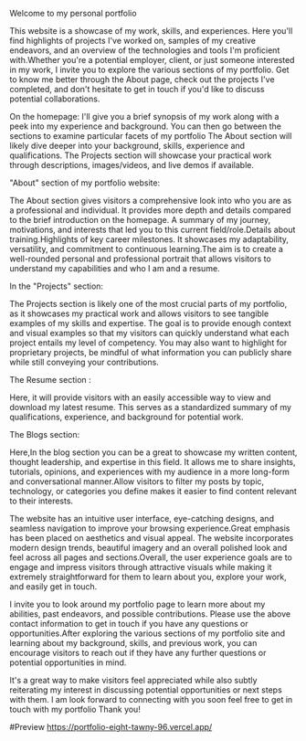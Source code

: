 Welcome to my personal portfolio

This website is a showcase of my work, skills, and experiences. Here you'll find highlights of projects I've worked on, samples of my creative endeavors, and an overview of the technologies and tools I'm proficient with.Whether you're a potential employer, client, or just someone interested in my work, I invite you to explore the various sections of my portfolio. Get to know me better through the About page, check out the projects I've completed, and don't hesitate to get in touch if you'd like to discuss potential collaborations.

On the homepage:
I'll give you a brief synopsis of my work along with a peek into my experience and background. You can then go between the sections to examine particular facets of my portfolio
The About section will likely dive deeper into your background, skills, experience and qualifications.
The Projects section will showcase your practical work through descriptions, images/videos, and live demos if available.

"About" section of my portfolio website:

The About section gives visitors a comprehensive look into who you are as a professional and individual. It provides more depth and details compared to the brief introduction on the homepage.
A summary of my journey, motivations, and interests that led you to this current field/role.Details about training.Highlights of key career milestones. It showcases my adaptability, versatility, and commitment to continuous learning.The aim is to create a well-rounded personal and professional portrait that allows visitors to understand my capabilities and who I am and a resume.

In the "Projects" section:

The Projects section is likely one of the most crucial parts of my portfolio, as it showcases my practical work and allows visitors to see tangible examples of my skills and expertise.
The goal is to provide enough context and visual examples so that my visitors can quickly understand what each project entails my level of competency. You may also want to highlight for proprietary projects, be mindful of what information you can publicly share while still conveying your contributions.

The Resume section :

Here, it will  provide visitors with an easily accessible way to view and download my latest resume. This serves as a standardized summary of my qualifications, experience, and background for potential work.


The Blogs section:

Here,In the blog section you can be a great to showcase my written content, thought leadership, and expertise in this field. It allows me to share insights, tutorials, opinions, and experiences with my audience in a more long-form and conversational manner.Allow visitors to filter my posts by topic, technology, or categories you define makes it easier to find content relevant to their interests.


The website has an intuitive user interface, eye-catching designs, and seamless navigation to improve your browsing experience.Great emphasis has been placed on aesthetics and visual appeal. The website incorporates modern design trends, beautiful imagery and an overall polished look and feel across all pages and sections.Overall, the user experience goals are to engage and impress visitors through attractive visuals while making it extremely straightforward for them to learn about you, explore your work, and easily get in touch.


I invite you to look around my portfolio page to learn more about my abilities, past endeavors, and possible contributions. Please use the above contact information to get in touch if you have any questions or opportunities.After exploring the various sections of my portfolio site and learning about my background, skills, and previous work, you can encourage visitors to reach out if they have any further questions or potential opportunities in mind.

It's a great way to make visitors feel appreciated while also subtly reiterating my interest in discussing potential opportunities or next steps with them. I am look forward to connecting with you soon feel free to get in touch with my portfolio Thank you!


#Preview https://portfolio-eight-tawny-96.vercel.app/

